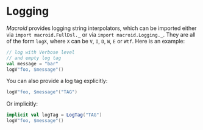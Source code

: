 # Logging

*Macroid* provides logging string interpolators, which can be imported either
via `import macroid.FullDsl._` or via `import macroid.Logging._`. They are all of the form `logX`,
where `X` can be `V`, `I`, `D`, `W`, `E` or `Wtf`. Here is an example:

```scala
// log with Verbose level
// and empty log tag
val message = "bar"
logV"foo, $message"()
```

You can also provide a log tag explicitly:

```scala
logV"foo, $message"("TAG")
```

Or implicitly:

```scala
implicit val logTag = LogTag("TAG")
logV"foo, $message"()
```